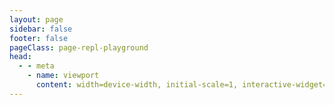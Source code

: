 ```yaml
---
layout: page
sidebar: false
footer: false
pageClass: page-repl-playground
head:
  - - meta
    - name: viewport
      content: width=device-width, initial-scale=1, interactive-widget=resizes-content
---
```


<script setup>
import { defineClientComponent } from 'vitepress'

const ReplPlayground = defineClientComponent(() => {
  return import('./ReplPlayground.vue')
})
</script>

<ClientOnly>
  <ReplPlayground />
</ClientOnly>
